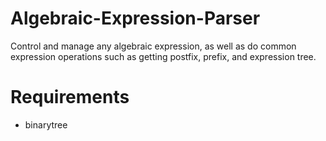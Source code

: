 # Algebraic-Expression-Parser
Control and manage any algebraic expression, as well as do common expression operations such as getting postfix, prefix, and expression tree.

# Requirements
- binarytree
